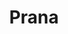 ---
title: "Prana"
url: /ciudad-autonoma-de-buenos-aires/prana-avenida-alvarez-thomas/
shop: Friseur
---
